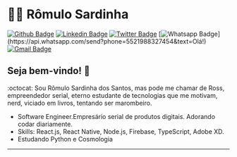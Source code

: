 # :man_technologist: Rômulo Sardinha

[![Github Badge](https://img.shields.io/badge/-Github-000?style=flat-square&logo=Github&logoColor=white&link=https://github.com/romulosardinha)](https://github.com/romulosardinha)
[![Linkedin Badge](https://img.shields.io/badge/-LinkedIn-blue?style=flat-square&logo=Linkedin&logoColor=white&link=https://www.linkedin.com/in/rmlsardinha/)](https://www.linkedin.com/in/rmlsardinha/)
[![Twitter Badge](https://img.shields.io/badge/-Twitter-1ca0f1?style=flat-square&labelColor=1ca0f1&logo=twitter&logoColor=white&link=https://twitter.com/lgdbittencourt)](https://twitter.com/romulo_sardinha)
[![Whatsapp Badge](https://img.shields.io/badge/-Whatsapp-4CA143?style=flat-square&labelColor=4CA143&logo=whatsapp&logoColor=white&link=https://api.whatsapp.com/send?phone=5521988327454&text=Olá!)](https://api.whatsapp.com/send?phone=5521988327454&text=Olá!)
[![Gmail Badge](https://img.shields.io/badge/-Gmail-c14438?style=flat-square&logo=Gmail&logoColor=white&link=mailto:falecom.romulo.sardinha@gmail.com)](mailto:falecom.romulo.sardinha@gmail.com)

## Seja bem-vindo! 👋

:octocat: Sou Rômulo Sardinha dos Santos, mas pode me chamar de Ross, empreendedor serial, eterno estudante de tecnologias que me motivam, nerd, viciado em livros, tentando ser marombeiro.

- Software Engineer.Empresário serial de produtos digitais. Adorando codar diariamente.
- Skills: React.js, React Native, Node.js, Firebase, TypeScript, Adobe XD.
- Estudando Python e Cosmologia

---

